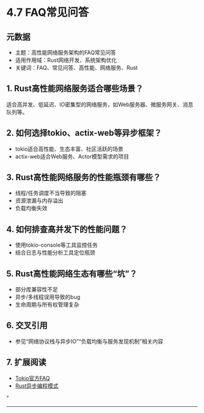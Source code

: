 ﻿# 4.7 FAQ常见问答

## 元数据

- 主题：高性能网络服务架构的FAQ常见问答
- 适用作用域：Rust网络开发、系统架构优化
- 关键词：FAQ、常见问答、高性能、网络服务、Rust

## 1. Rust高性能网络服务适合哪些场景？

适合高并发、低延迟、IO密集型的网络服务，如Web服务器、微服务网关、消息队列等。

## 2. 如何选择tokio、actix-web等异步框架？

- tokio适合高性能、生态丰富、社区活跃的场景
- actix-web适合Web服务、Actor模型需求的项目

## 3. Rust高性能网络服务的性能瓶颈有哪些？

- 线程/任务调度不当导致的阻塞
- 资源泄漏与内存溢出
- 负载均衡失效

## 4. 如何排查高并发下的性能问题？

- 使用tokio-console等工具监控任务
- 结合日志与性能分析工具定位瓶颈

## 5. Rust高性能网络生态有哪些“坑”？

- 部分库兼容性不足
- 异步/多线程误用导致的bug
- 生命周期与所有权管理复杂

## 6. 交叉引用

- 参见“网络协议栈与异步IO”“负载均衡与服务发现机制”相关内容

## 7. 扩展阅读

- [Tokio官方FAQ](https://tokio.rs/faq)
- [Rust异步编程模式](https://rust-lang.github.io/async-book/)

"

---
